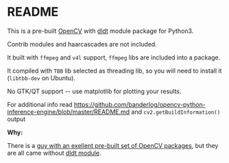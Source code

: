 # README

This is a pre-built [OpenCV](https://github.com/opencv/opencv) with [dldt](https://github.com/opencv/dldt) module package for Python3.

Contrib modules and haarcascades are not included.

It built with `ffmpeg` and `v4l` support, `ffmpeg` libs are included into a package.

It compiled with `TBB` lib selected as threading lib, so you will need to
install it (`libtbb-dev` on Ubuntu).

No GTK/QT support -- use matplotlib for plotting your results.

For additional info read <https://github.com/banderlog/opencv-python-inference-engine/blob/master/README.md> and `cv2.getBuildInformation()` output

**Why:**

There is a [guy with an exellent pre-built set of OpenCV packages](https://github.com/skvark/opencv-python), but they are all came without [dldt module](https://github.com/opencv/dldt).
